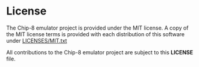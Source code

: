 # License

The Chip-8 emulator project is provided under the MIT license. A copy of the
MIT license terms is provided with each distribution of this software under
[LICENSES/MIT.txt][license-copy]

All contributions to the Chip-8 emulator project are subject to this
__LICENSE__ file.

[license-copy]: https://github.com/awkless/chip-8/blob/main/LICENSES/MIT.txt
